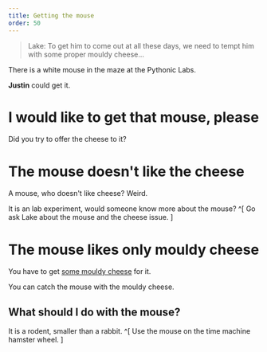 ```yaml
---
title: Getting the mouse
order: 50
---
```


> Lake: To get him to come out at all these days, we need to tempt him with some proper mouldy cheese...

There is a white mouse in the maze at the Pythonic Labs.

**Justin** could get it.

# I would like to get that mouse, please
Did you try to offer the cheese to it?

# The mouse doesn't like the cheese
A mouse, who doesn't like cheese? Weird.

It is an lab experiment, would someone know more about the mouse? ^[ Go ask Lake about the mouse and the cheese issue. ]

# The mouse likes only mouldy cheese
You have to get [some mouldy cheese](mouldy-cheese.md) for it.

You can catch the mouse with the mouldy cheese.

## What should I do with the mouse?
It is a rodent, smaller than a rabbit. ^[ Use the mouse on the time machine hamster wheel. ]
